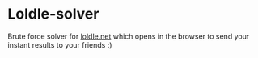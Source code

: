 # Loldle-solver
Brute force solver for [loldle.net](https://loldle.net/) which opens in the browser to send your instant results to your friends :)
